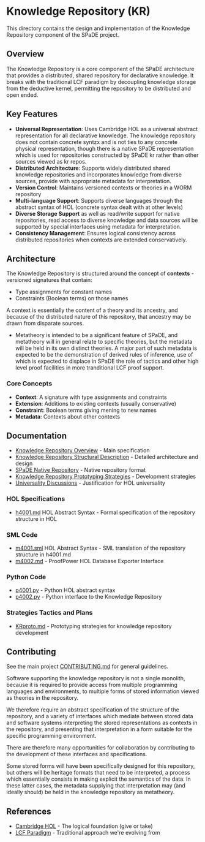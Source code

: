 # Knowledge Repository (KR)

This directory contains the design and implementation of the Knowledge Repository component of the SPaDE project.

## Overview

The Knowledge Repository is a core component of the SPaDE architecture that provides a distributed, shared repository for declarative knowledge. It breaks with the traditional LCF paradigm by decoupling knowledge storage from the deductive kernel, permitting the repository to be distributed and open ended.

## Key Features

- **Universal Representation**: Uses Cambridge HOL as a universal abstract representation for all declarative knowledge.  The knowledge repository does not contain concrete syntzx and is not ties to any concrete physical representation, though there is a native SPaDE representation which is used for repositories constructed by SPaDE kr rather than other sources viewed as kr repos.
- **Distributed Architecture**: Supports widely distributed shared knowledge repositories and incorporates knowledge from diverse sources, provide with appropriate metadata for interpretation.
- **Version Control**: Maintains versioned contexts or theories in a WORM repository
- **Multi-language Support**: Supports diverse languages through the abstract syntax of HOL (concrete syntax dealt with at other levels)
- **Diverse Storage Support** as well as read/write support for native repositories, read access to diverse knowledge and data sources will be supported by special interfaces using metadata for interpretation.
- **Consistency Management**: Ensures logical consistency across distributed repositories when contexts are extended conservatively.

## Architecture

The Knowledge Repository is structured around the concept of **contexts** - versioned signatures that contain:

- Type assignments for constant names
- Constraints (Boolean terms) on those names

A context is essentially the content of a theory and its ancestry, and because of the distributed nature of this repository, that ancestry may be drawn from disparate sources.

- Metatheory is intended to be a significant feature of SPaDE, and metatheory will in general relate to specific theories, but the metadata will be held in its own distinct theories.
A major part of such metadata is expected to be the demonstration of derived rules of inference, use of which is expected to displace in SPaDE the role of tactics and other high level proof facilities in more tranditional LCF proof support.

### Core Concepts

- **Context**: A signature with type assignments and constraints
- **Extension**: Additions to existing contexts (usually conservative)
- **Constraint**: Boolean terms giving mening to new names
- **Metadata**: Contexts about other contexts

## Documentation

- [Knowledge Repository Overview](KnowledgeRepo.md) - Main specification
- [Knowledge Repository Structural Description](KnowledgeRepo.md) - Detailed architecture and design
- [SPaDE Native Repository](SPaDENativeRepo.md) - Native repository format
- [Knowledge Repository Prototyping Strategies](KRproto.md) - Development strategies
- [Universality Discussions](KRUniversality.md) - Justification for HOL universality

### HOL Specifications

- [h4001.md](h4001.md) HOL Abstract Syntax - Formal specification of the repository structure in HOL

### SML Code

- [m4001.sml](m4001.sml) HOL Abstract Syntax - SML translation of the repository structure in h4001.md
- [m4002.md](m4002.md) - ProofPower HOL Database Exporter Interface

### Python Code

- [p4001.py](p4001.py) - Python HOL abstract syntax
- [p4002.py](p4002.py) - Python interface to the Knowledge Repository

### Strategies Tactics and Plans

- [KRproto.md](KRproto.md) - Prototyping strategies for knowledge repository development

## Contributing

See the main project [CONTRIBUTING.md](../CONTRIBUTING.md) for general guidelines.

Software supporting the knowledge repository is not a single monolith, because it is required to provide access from multiple programming languages and environments, to multiple forms of stored information viewed as theories in the repository.

We therefore require an abstract specification of the structure of the repository, and a variety of interfaces which mediate between stored data and software systems interpreting the stored representations as contexts in the repository, and presenting that interpretation in a form suitable for the specific programming environment.

There are therefore many opportunities for collaboration by contributing to the development of these interfaces and specifications.

Some stored forms will have been specifically designed for this repository, but others will be heritage formats that need to be interpreted, a process which essentially consists in making explicit the semantics of the data.
In these latter cases, the metadata supplying that interpretation may (and ideally should) be held in the knowledge repository as metatheory.

## References

- [Cambridge HOL](https://www.cl.cam.ac.uk/research/hvg/HOL/) - The logical foundation (give or take)
- [LCF Paradigm](https://en.wikipedia.org/wiki/LCF_(theorem_prover)) - Traditional approach we're evolving from
